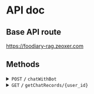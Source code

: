 # API doc

## Base API route

https://foodiary-rag.zeoxer.com

## Methods

<details>
 <summary><code>POST</code> <code><b>/</b></code> <code>chatWithBot</code></summary>

### Body Parameters

> | name       | type     | data type | description |
> | ---------- | -------- | --------- | ----------- |
> | user_id    | required | string    | 用戶 ID     |
> | query_text | required | string    | 提問內容    |

### Responses

> | http code | response              |
> | --------- | --------------------- |
> | `200`     | JSON object (content) |
> | `400`     | JSON object (error)   |

### Example

> ```shell
> $ curl -X POST -H "Content-Type: application/json" --data '{ "user_id": "user_0", "query_text": "請推薦一份適合運動過後食用的食物組合" }' https://foodiary-rag.zeoxer.com/chatWithBot
> ```

</details>

<details>
 <summary><code>GET</code> <code><b>/</b></code> <code>getChatRecords/{user_id}</code></summary>

### Query Parameters

> | name      | type     | data type | description                          |
> | --------- | -------- | --------- | ------------------------------------ |
> | timestamp | required | float     | 前次獲取訊息的最早時間 (預設為 None) |

### Responses

> | http code | response              |
> | --------- | --------------------- |
> | `200`     | JSON object (content) |
> | `400`     | JSON object (error)   |

### Example

> ```shell
> $ curl -X GET -H "Content-Type: application/json" https://foodiary-rag.zeoxer.com/getChatRecords/user_0?timestamp=
> ```

</details>

